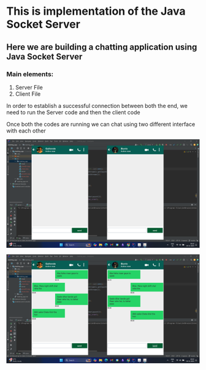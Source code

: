 # This is implementation of the Java Socket Server 

## Here we are building a chatting application using Java Socket Server 

### Main elements:
1. Server File
2. Client File 

In order to establish a successful connection between both the end, we need to run the Server code and then the client code <br>

Once both the codes are running we can chat using two different interface with each other

![](https://github.com/Vishnuprasadvbhat/javaapp/blob/master/Screenshot%20(114).png)

![](https://github.com/Vishnuprasadvbhat/javaapp/blob/master/Screenshot%20(115).png)
